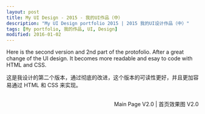 ```yaml
---
layout: post
title: My UI Design - 2015 - 我的UI作品（中）
description: "My UI Design portfolio 2015 | 2015 我的UI设计作品（中）"
tags: [My portfolio, 我的作品, UI, Design]
modified: 2016-01-02
---
```


Here is the second version and 2nd part of the protofolio. After a great change of the UI design. It becomes more readable and esay to code with HTML and CSS.   

这是我设计的第二个版本，通过彻底的改进，这个版本的可读性更好，并且更加容易通过 HTML 和 CSS 来实现。

<figure style="margin: 30px 0;">
	<a href="https://c5.staticflickr.com/1/135/31477392796_4016b51042_k.jpg"><img src="https://c5.staticflickr.com/1/135/31477392796_4016b51042_k.jpg" alt=""></a>
	<figcaption style="float: right;">Main Page V2.0 | 首页效果图 V2.0</figcaption>
</figure>
